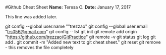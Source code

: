 #Github Cheat Sheet
**Name:** Teresa O.
**Date:** January 17, 2017

This line was added later.

git config --global user.name ""trezzao"
git config --global user.email "trs056@gmail.com"
git config --list
git init
git remote add origin "https://github.com/trezzao/GitPractice"
git remote -v
git status
git log
git add .
git commit -m "Added new text to git cheat sheet."
git reset
git remove - this removes the file completely
